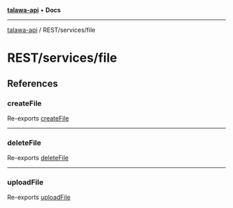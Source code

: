 [**talawa-api**](../../../README.md) • **Docs**

***

[talawa-api](../../../modules.md) / REST/services/file

# REST/services/file

## References

### createFile

Re-exports [createFile](createFile/functions/createFile.md)

***

### deleteFile

Re-exports [deleteFile](deleteFile/functions/deleteFile.md)

***

### uploadFile

Re-exports [uploadFile](uploadFile/functions/uploadFile.md)
